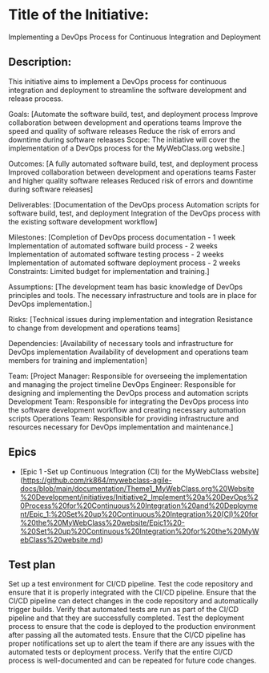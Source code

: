 # Title of the Initiative: 
Implementing a DevOps Process for Continuous Integration and Deployment

## Description: 
This initiative aims to implement a DevOps process for continuous integration and deployment to streamline the software development and release process.

Goals:
[Automate the software build, test, and deployment process
Improve collaboration between development and operations teams
Improve the speed and quality of software releases
Reduce the risk of errors and downtime during software releases
Scope: The initiative will cover the implementation of a DevOps process for the MyWebClass.org website.]

Outcomes:
[A fully automated software build, test, and deployment process
Improved collaboration between development and operations teams
Faster and higher quality software releases
Reduced risk of errors and downtime during software releases]

Deliverables:
[Documentation of the DevOps process
Automation scripts for software build, test, and deployment
Integration of the DevOps process with the existing software development workflow]

Milestones:
[Completion of DevOps process documentation - 1 week
Implementation of automated software build process - 2 weeks
Implementation of automated software testing process - 2 weeks
Implementation of automated software deployment process - 2 weeks
Constraints: Limited budget for implementation and training.]

Assumptions:
[The development team has basic knowledge of DevOps principles and tools.
The necessary infrastructure and tools are in place for DevOps implementation.]

Risks:
[Technical issues during implementation and integration
Resistance to change from development and operations teams]

Dependencies:
[Availability of necessary tools and infrastructure for DevOps implementation
Availability of development and operations team members for training and implementation]

Team:
[Project Manager: Responsible for overseeing the implementation and managing the project timeline
DevOps Engineer: Responsible for designing and implementing the DevOps process and automation scripts
Development Team: Responsible for integrating the DevOps process into the software development workflow and creating necessary automation scripts
Operations Team: Responsible for providing infrastructure and resources necessary for DevOps implementation and maintenance.]

## Epics
* [Epic 1 -Set up Continuous Integration (CI) for the MyWebClass website] (https://github.com/rk864/mywebclass-agile-docs/blob/main/documentation/Theme1_MyWebClass.org%20Website%20Development/initiatives/Initiative2_Implement%20a%20DevOps%20Process%20for%20Continuous%20Integration%20and%20Deployment/Epic_1:%20Set%20up%20Continuous%20Integration%20(CI)%20for%20the%20MyWebClass%20website/Epic1%20-%20Set%20up%20Continuous%20Integration%20for%20the%20MyWebClass%20website.md)

## Test plan
Set up a test environment for CI/CD pipeline.
Test the code repository and ensure that it is properly integrated with the CI/CD pipeline.
Ensure that the CI/CD pipeline can detect changes in the code repository and automatically trigger builds.
Verify that automated tests are run as part of the CI/CD pipeline and that they are successfully completed.
Test the deployment process to ensure that the code is deployed to the production environment after passing all the automated tests.
Ensure that the CI/CD pipeline has proper notifications set up to alert the team if there are any issues with the automated tests or deployment process.
Verify that the entire CI/CD process is well-documented and can be repeated for future code changes.
